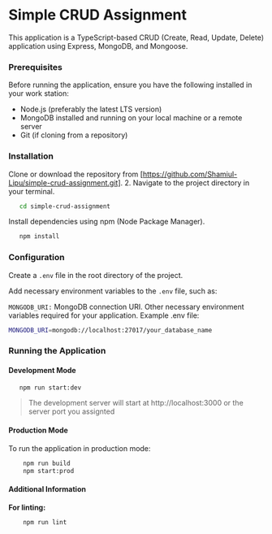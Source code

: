 # Simple CRUD Assignment

This application is a TypeScript-based CRUD (Create, Read, Update, Delete) application using Express, MongoDB, and Mongoose.

### Prerequisites

Before running the application, ensure you have the following installed in your work station:

- Node.js (preferably the latest LTS version)
- MongoDB installed and running on your local machine or a remote server
- Git (if cloning from a repository)

### Installation

Clone or download the repository from [https://github.com/Shamiul-Lipu/simple-crud-assignment.git]. 2. Navigate to the project directory in your terminal.

```bash
   cd simple-crud-assignment
```

Install dependencies using npm (Node Package Manager).

```bash
   npm install
```

### Configuration

Create a `.env` file in the root directory of the project.

Add necessary environment variables to the `.env` file, such as:

`MONGODB_URI:` MongoDB connection URI.
Other necessary environment variables required for your application.
Example .env file:

```bash
MONGODB_URI=mongodb://localhost:27017/your_database_name
```

### Running the Application

#### Development Mode

```bash
   npm run start:dev
```

> The development server will start at http://localhost:3000 or the server port you assignted

#### Production Mode

To run the application in production mode:

```bash
    npm run build
    npm start:prod
```

#### Additional Information

**For linting:**

```bash
    npm run lint
```
